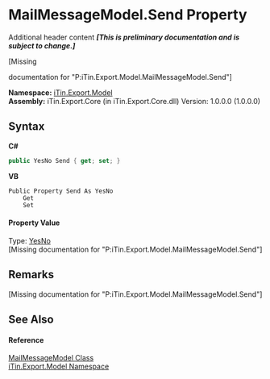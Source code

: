 # MailMessageModel.Send Property 
Additional header content _**\[This is preliminary documentation and is subject to change.\]**_

\[Missing <summary> documentation for "P:iTin.Export.Model.MailMessageModel.Send"\]

**Namespace:**&nbsp;<a href="ef57ffcc-e95e-b212-5a46-9aa6f5a3511f">iTin.Export.Model</a><br />**Assembly:**&nbsp;iTin.Export.Core (in iTin.Export.Core.dll) Version: 1.0.0.0 (1.0.0.0)

## Syntax

**C#**<br />
``` C#
public YesNo Send { get; set; }
```

**VB**<br />
``` VB
Public Property Send As YesNo
	Get
	Set
```


#### Property Value
Type: <a href="a886c085-761c-2fe7-9c0a-a64617595f6a">YesNo</a><br />\[Missing <value> documentation for "P:iTin.Export.Model.MailMessageModel.Send"\]

## Remarks
\[Missing <remarks> documentation for "P:iTin.Export.Model.MailMessageModel.Send"\]

## See Also


#### Reference
<a href="cadecb15-810c-f89c-f934-b20d7baf91b4">MailMessageModel Class</a><br /><a href="ef57ffcc-e95e-b212-5a46-9aa6f5a3511f">iTin.Export.Model Namespace</a><br />